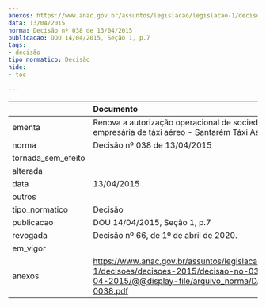 ```yaml
---
anexos: https://www.anac.gov.br/assuntos/legislacao/legislacao-1/decisoes/decisoes-2015/decisao-no-038-de-13-04-2015/@@display-file/arquivo_norma/DA2015-0038.pdf
data: 13/04/2015
norma: Decisão nº 038 de 13/04/2015
publicacao: DOU 14/04/2015, Seção 1, p.7
tags:
- decisão
tipo_normatico: Decisão
hide: 
- toc 
 
---
```


|                    | Documento                                                                                                                                                 |
|:-------------------|:----------------------------------------------------------------------------------------------------------------------------------------------------------|
| ementa             | Renova a autorização operacional de sociedade empresária de táxi aéreo - Santarém Táxi Aéreo Ltda.                                                        |
| norma              | Decisão nº 038 de 13/04/2015                                                                                                                              |
| tornada_sem_efeito |                                                                                                                                                           |
| alterada           |                                                                                                                                                           |
| data               | 13/04/2015                                                                                                                                                |
| outros             |                                                                                                                                                           |
| tipo_normatico     | Decisão                                                                                                                                                   |
| publicacao         | DOU 14/04/2015, Seção 1, p.7                                                                                                                              |
| revogada           | Decisão nº 66, de 1º de abril de 2020.                                                                                                                    |
| em_vigor           |                                                                                                                                                           |
| anexos             | https://www.anac.gov.br/assuntos/legislacao/legislacao-1/decisoes/decisoes-2015/decisao-no-038-de-13-04-2015/@@display-file/arquivo_norma/DA2015-0038.pdf |
